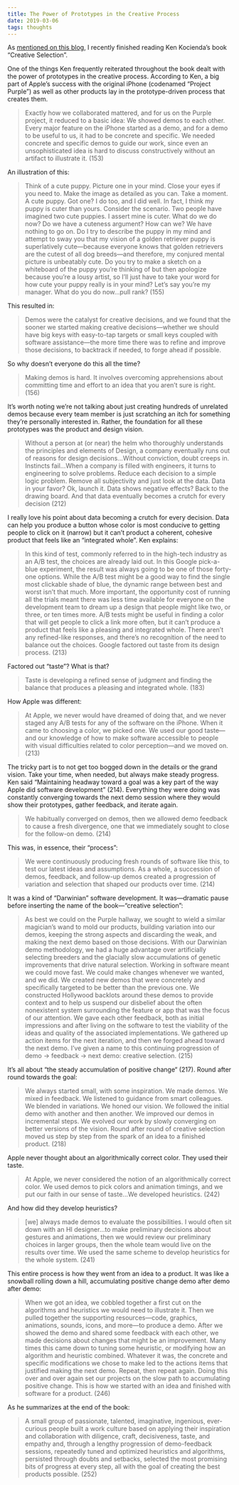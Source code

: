 ```yaml
---
title: The Power of Prototypes in the Creative Process
date: 2019-03-06
tags: thoughts
---
```


As [mentioned on this blog](https://blog.jim-nielsen.com/2019/book-notes-creative-selection/), I recently finished reading Ken Kocienda’s book “Creative Selection”.

One of the things Ken frequently reiterated throughout the book dealt with the power of prototypes in the creative process. According to Ken, a big part of Apple’s success with the original iPhone (codenamed “Project Purple”) as well as other products lay in the prototype-driven process that creates them.

> Exactly how we collaborated mattered, and for us on the Purple project, it reduced to a basic idea: We showed demos to each other. Every major feature on the iPhone started as a demo, and for a demo to be useful to us, it had to be concrete and specific. We needed concrete and specific demos to guide our work, since even an unsophisticated idea is hard to discuss constructively without an artifact to illustrate it. (153)

An illustration of this:

> Think of a cute puppy. Picture one in your mind. Close your eyes if you need to. Make the image as detailed as you can. Take a moment. A cute puppy. Got one? I do too, and I did well. In fact, I think my puppy is cuter than yours. Consider the scenario. Two people have imagined two cute puppies. I assert mine is cuter. What do we do now? Do we have a cuteness argument? How can we? We have nothing to go on. Do I try to describe the puppy in my mind and attempt to sway you that my vision of a golden retriever puppy is superlatively cute—because everyone knows that golden retrievers are the cutest of all dog breeds—and therefore, my conjured mental picture is unbeatably cute. Do you try to make a sketch on a whiteboard of the puppy you’re thinking of but then apologize because you’re a lousy artist, so I’ll just have to take your word for how cute your puppy really is in your mind? Let’s say you’re my manager. What do you do now...pull rank? (155)

This resulted in:

> Demos were the catalyst for creative decisions, and we found that the sooner we started making creative decisions—whether we should have big keys with easy-to-tap targets or small keys coupled with software assistance—the more time there was to refine and improve those decisions, to backtrack if needed, to forge ahead if possible.

So why doesn’t everyone do this all the time?

> Making demos is hard. It involves overcoming apprehensions about committing time and effort to an idea that you aren’t sure is right. (156)

It’s worth noting we’re not talking about just creating hundreds of unrelated demos because every team member is just scratching an itch for something they’re personally interested in. Rather, the foundation for all these prototypes was the product and design vision. 

> Without a person at (or near) the helm who thoroughly understands the principles and elements of Design, a company eventually runs out of reasons for design decisions...Without conviction, doubt creeps in. Instincts fail...When a company is filled with engineers, it turns to engineering to solve problems. Reduce each decision to a simple logic problem. Remove all subjectivity and just look at the data. Data in your favor? Ok, launch it. Data shows negative effects? Back to the drawing board. And that data eventually becomes a crutch for every decision (212)

I really love his point about data becoming a crutch for every decision. Data can help you produce a button whose color is most conducive to getting people to click on it (narrow) but it can’t product a coherent, cohesive product that feels like an “integrated whole”. Ken explains:

> In this kind of test, commonly referred to in the high-tech industry as an A/B test, the choices are already laid out. In this Google pick-a-blue experiment, the result was always going to be one of those forty-one options. While the A/B test might be a good way to find the single most clickable shade of blue, the dynamic range between best and worst isn’t that much. More important, the opportunity cost of running all the trials meant there was less time available for everyone on the development team to dream up a design that people might like two, or three, or ten times more. A/B tests might be useful in finding a color that will get people to click a link more often, but it can’t produce a product that feels like a pleasing and integrated whole. There aren’t any refined-like responses, and there’s no recognition of the need to balance out the choices. Google factored out taste from its design process. (213)

Factored out “taste”? What is that?

> Taste is developing a refined sense of judgment and finding the balance that produces a pleasing and integrated whole. (183)

How Apple was different:

> At Apple, we never would have dreamed of doing that, and we never staged any A/B tests for any of the software on the iPhone. When it came to choosing a color, we picked one. We used our good taste—and our knowledge of how to make software accessible to people with visual difficulties related to color perception—and we moved on. (213)

The tricky part is to not get too bogged down in the details or the grand vision. Take your time, when needed, but always make steady progress. Ken said “Maintaining headway toward a goal was a key part of the way Apple did software development” (214). Everything they were doing was constantly converging towards the next demo session where they would show their prototypes, gather feedback, and iterate again.

> We habitually converged on demos, then we allowed demo feedback to cause a fresh divergence, one that we immediately sought to close for the follow-on demo. (214)

This was, in essence, their “process”:

> We were continuously producing fresh rounds of software like this, to test our latest ideas and assumptions. As a whole, a succession of demos, feedback, and follow-up demos created a progression of variation and selection that shaped our products over time. (214)

It was a kind of “Darwinian” software development. It was—dramatic pause before inserting the name of the book—“creative selection”:

> As best we could on the Purple hallway, we sought to wield a similar magician’s wand to mold our products, building variation into our demos, keeping the strong aspects and discarding the weak, and making the next demo based on those decisions. With our Darwinian demo methodology, we had a huge advantage over artificially selecting breeders and the glacially slow accumulations of genetic improvements that drive natural selection. Working in software meant we could move fast. We could make changes whenever we wanted, and we did. We created new demos that were concretely and specifically targeted to be better than the previous one. We constructed Hollywood backlots around these demos to provide context and to help us suspend our disbelief about the often nonexistent system surrounding the feature or app that was the focus of our attention. We gave each other feedback, both as initial impressions and after living on the software to test the viability of the ideas and quality of the associated implementations. We gathered up action items for the next iteration, and then we forged ahead toward the next demo. I’ve given a name to this continuing progression of demo -> feedback -> next demo: creative selection. (215)

It’s all about “the steady accumulation of positive change“ (217). Round after round towards the goal:

> We always started small, with some inspiration. We made demos. We mixed in feedback. We listened to guidance from smart colleagues. We blended in variations. We honed our vision. We followed the initial demo with another and then another. We improved our demos in incremental steps. We evolved our work by slowly converging on better versions of the vision. Round after round of creative selection moved us step by step from the spark of an idea to a finished product. (218)

Apple never thought about an algorithmically correct color. They used their taste.

> At Apple, we never considered the notion of an algorithmically correct color. We used demos to pick colors and animation timings, and we put our faith in our sense of taste...We developed heuristics. (242)

And how did they develop heuristics?

> [we] always made demos to evaluate the possibilities. I would often sit down with an HI designer...to make preliminary decisions about gestures and animations, then we would review our preliminary choices in larger groups, then the whole team would live on the results over time. We used the same scheme to develop heuristics for the whole system. (241)

This entire process is how they went from an idea to a product. It was like a snowball rolling down a hill, accumulating positive change demo after demo after demo:

> When we got an idea, we cobbled together a first cut on the algorithms and heuristics we would need to illustrate it. Then we pulled together the supporting resources—code, graphics, animations, sounds, icons, and more—to produce a demo. After we showed the demo and shared some feedback with each other, we made decisions about changes that might be an improvement. Many times this came down to tuning some heuristic, or modifying how an algorithm and heuristic combined. Whatever it was, the concrete and specific modifications we chose to make led to the actions items that justified making the next demo. Repeat, then repeat again. Doing this over and over again set our projects on the slow path to accumulating positive change. This is how we started with an idea and finished with software for a product. (246)

As he summarizes at the end of the book:

> A small group of passionate, talented, imaginative, ingenious, ever-curious people built a work culture based on applying their inspiration and collaboration with diligence, craft, decisiveness, taste, and empathy and, through a lengthy progression of demo-feedback sessions, repeatedly tuned and optimized heuristics and algorithms, persisted through doubts and setbacks, selected the most promising bits of progress at every step, all with the goal of creating the best products possible. (252)


